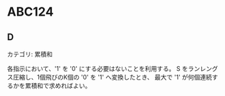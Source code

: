 # ABC124

## D
カテゴリ: 累積和

各指示において、'1' を '0' にする必要はないことを利用する。
S をランレングス圧縮し、1個飛びのK個の '0' を '1' へ変換したとき、
最大で '1' が何個連続するかを累積和で求めればよい。
